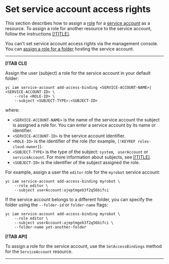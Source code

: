 # Set service account access rights

This section describes how to assign a [role](../../concepts/access-control/roles.md ) for a [ service account](../../concepts/users/service-accounts.md) as a resource. To assign a role for another resource  to the service account, follow the instructions [[!TITLE]](assign-role-for-sa.md).

You can't set service account access rights via the management console. You can [assign a role for a folder](../../../resource-manager/operations/folder/set-access-bindings.md) hosting the service account.

---

**[!TAB CLI]**

Assign the user (subject) a role for the service account in your default folder:

```
yc iam service-account add-access-binding <SERVICE-ACCOUNT-NAME>|<SERVICE-ACCOUNT-ID> \
    --role <ROLE-ID> \
    --subject <SUBJECT-TYPE>:<SUBJECT-ID>
```

where:

* `<SERVICE-ACCOUNT-NAME>`  is the name of the service account the subject is assigned a role for. You can enter a service account by its name or identifier.
* `<SERVICE-ACCOUNT-ID>` is the service account identifier.
* `<ROLE-ID>` is the identifier of the role (for example, `[!KEYREF roles-cloud-owner]`).
* `<SUBJECT-TYPE>` is the type of the subject: `system`, ` userAccount`  or ` serviceAccount`. For more information about subjects, see [[!TITLE]](../../concepts/users/users.md).
* `<SUBJECT-ID>` is the identifier of the subject assigned the role.

For example, assign a user the `editor` role for the `myrobot` service account:

```
yc iam service-account add-access-binding myrobot \
    --role editor \
    --subject userAccount:ajeptmgeb3f2q56bifci
```

If the service account belongs to a different folder, you can specify the folder using the `--folder-id` or `folder-name` flags:

```
yc iam service-account add-access-binding myrobot \
    --role editor \
    --subject userAccount:ajeptmgeb3f2q56bifci \
    --folder-name yet-another-folder
```

**[!TAB API]**

To assign a role for the service account, use the `SetAccessBindings`  method for the `ServiceAccount` resource.

---

